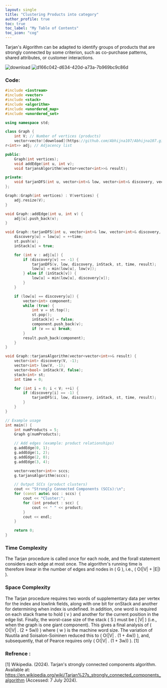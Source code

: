 ```yaml
---
layout: single
title: "Clustering Products into category"
author_profile: true
toc: true
toc_label: "My Table of Contents"
toc_icon: "cog"
---
```



Tarjan's Algorithm can be adapted to identify groups of products that are strongly connected by some criterion, such as co-purchase patterns, shared attributes, or customer interactions.

![download](https://github.com/Abhijna107/Abhijna107.github.io/assets/105065886/6ea9e29f-c5ec-4ea8-8946-832c904e27e4)
![d166c042-d634-420d-a73a-7b969bc9c86d](https://github.com/Abhijna107/Abhijna107.github.io/assets/105065886/3ea482bf-9e9b-4ea8-8e78-af3ecfb602bf)


### Code:
```cpp
#include <iostream>
#include <vector>
#include <stack>
#include <algorithm>
#include <unordered_map>
#include <unordered_set>

using namespace std;

class Graph {
    int V; // Number of vertices (products)
    vector<vecto![download](https://github.com/Abhijna107/Abhijna107.github.io/assets/105065886/f2a202e1-b976-4ae9-8316-cb54c32ee170)
r<int>> adj; // Adjacency list

public:
    Graph(int vertices);
    void addEdge(int u, int v);
    void tarjansAlgorithm(vector<vector<int>>& result);

private:
    void tarjanDFS(int u, vector<int>& low, vector<int>& discovery, vector<bool>& inStack, stack<int>& st, int& time, vector<vector<int>>& result);
};

Graph::Graph(int vertices) : V(vertices) {
    adj.resize(V);
}

void Graph::addEdge(int u, int v) {
    adj[u].push_back(v);
}

void Graph::tarjanDFS(int u, vector<int>& low, vector<int>& discovery, vector<bool>& inStack, stack<int>& st, int& time, vector<vector<int>>& result) {
    discovery[u] = low[u] = ++time;
    st.push(u);
    inStack[u] = true;

    for (int v : adj[u]) {
        if (discovery[v] == -1) {
            tarjanDFS(v, low, discovery, inStack, st, time, result);
            low[u] = min(low[u], low[v]);
        } else if (inStack[v]) {
            low[u] = min(low[u], discovery[v]);
        }
    }

    if (low[u] == discovery[u]) {
        vector<int> component;
        while (true) {
            int v = st.top();
            st.pop();
            inStack[v] = false;
            component.push_back(v);
            if (v == u) break;
        }
        result.push_back(component);
    }
}

void Graph::tarjansAlgorithm(vector<vector<int>>& result) {
    vector<int> discovery(V, -1);
    vector<int> low(V, -1);
    vector<bool> inStack(V, false);
    stack<int> st;
    int time = 0;

    for (int i = 0; i < V; ++i) {
        if (discovery[i] == -1) {
            tarjanDFS(i, low, discovery, inStack, st, time, result);
        }
    }
}

// Example usage
int main() {
    int numProducts = 5;
    Graph g(numProducts);

    // Add edges (example: product relationships)
    g.addEdge(0, 1);
    g.addEdge(1, 2);
    g.addEdge(2, 0);
    g.addEdge(3, 4);

    vector<vector<int>> sccs;
    g.tarjansAlgorithm(sccs);

    // Output SCCs (product clusters)
    cout << "Strongly Connected Components (SCCs):\n";
    for (const auto& scc : sccs) {
        cout << "Cluster:";
        for (int product : scc) {
            cout << " " << product;
        }
        cout << endl;
    }

    return 0;
}

```
### Time Complexity

The Tarjan procedure is called once for each node, and the forall statement considers each edge at most once. The algorithm's running time is therefore linear in the number of edges and nodes in \( G \), i.e., \( O(|V| + |E|) \).

### Space Complexity

The Tarjan procedure requires two words of supplementary data per vertex for the index and lowlink fields, along with one bit for onStack and another for determining when index is undefined. In addition, one word is required on each stack frame to hold \( v \) and another for the current position in the edge list. Finally, the worst-case size of the stack \( S \) must be \( |V| \) (i.e., when the graph is one giant component). This gives a final analysis of \( O(|V| . (2 + 5w)) \) where \( w \) is the machine word size. The variation of Nuutila and Soisalon-Soininen reduced this to \( O(|V| . (1 + 4w)) \), and, subsequently, that of Pearce requires only \( O(|V| . (1 + 3w)) \). [1]

### Refrence : 

[1] Wikipedia. (2024). Tarjan's strongly connected components algorithm. Available at: https://en.wikipedia.org/wiki/Tarjan%27s_strongly_connected_components_algorithm (Accessed: 7 July 2024).
